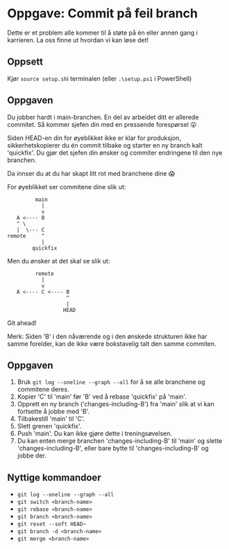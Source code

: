 # Oppgave: Commit på feil branch

Dette er et problem alle kommer til å støte på én eller annen gang i karrieren. La oss finne ut hvordan vi kan løse det!

## Oppsett

Kjør `source setup.sh`i terminalen (eller `.\setup.ps1` i PowerShell)

## Oppgaven
Du jobber hardt i main-branchen.
En del av arbeidet ditt er allerede commitet. Så kommer sjefen din med en pressende forespørsel 😮

Siden HEAD-en din for øyeblikket ikke er klar for produksjon, sikkerhetskopierer du én commit tilbake og starter en ny branch kalt 'quickfix'. Du gjør det sjefen din ønsker og commiter endringene til den nye branchen.

Da innser du at du har skapt litt rot med branchene dine 😱

For øyeblikket ser commitene dine slik ut:

```text
         main
           |
           v
   A <---- B
   ^ \
   |  \--- C
remote     ^
           |
        quickfix
```

Men du ønsker at det skal se slik ut:

```text
         remote
           |
           v
   A <---- C <---- B
                   ^
                   |
                  HEAD
```

Git ahead!

Merk: Siden 'B' i den nåværende og i den ønskede strukturen ikke har samme forelder, kan de ikke være bokstavelig talt den samme commiten.

## Oppgaven

1. Bruk `git log --oneline --graph --all` for å se alle branchene og commitene deres.
2. Kopier 'C' til 'main' før 'B' ved å rebase 'quickfix' på 'main'.
3. Opprett en ny branch ('changes-including-B') fra 'main' slik at vi kan fortsette å jobbe med 'B'.
4. Tilbakestill 'main' til 'C'.
5. Slett grenen 'quickfix'.
6. Push 'main'. Du kan ikke gjøre dette i treningsøvelsen.
7. Du kan enten merge branchen 'changes-including-B' til 'main' og slette 'changes-including-B', eller bare bytte til 'changes-including-B' og jobbe der.

## Nyttige kommandoer
- `git log --oneline --graph --all`
- `git switch <branch-name>`
- `git rebase <branch-name>`
- `git branch <branch-name>`
- `git reset --soft HEAD~`
- `git branch -d <branch-name>`
- `git merge <branch-name>`